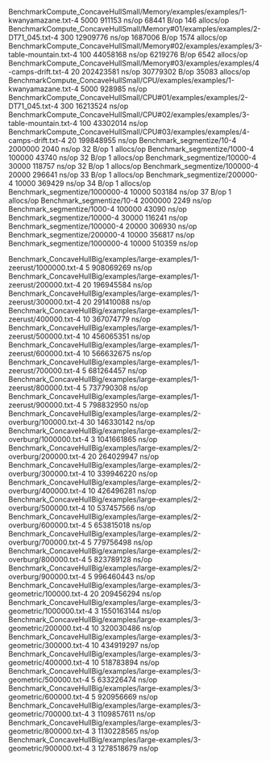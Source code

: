 BenchmarkCompute_ConcaveHullSmall/Memory/examples/examples/1-kwanyamazane.txt-4         	    5000	    911153 ns/op	   68441 B/op	     146 allocs/op
BenchmarkCompute_ConcaveHullSmall/Memory#01/examples/examples/2-DT71_045.txt-4          	     300	  12909776 ns/op	 1687006 B/op	    1574 allocs/op
BenchmarkCompute_ConcaveHullSmall/Memory#02/examples/examples/3-table-mountain.txt-4    	     100	  44058168 ns/op	 6219276 B/op	    6542 allocs/op
BenchmarkCompute_ConcaveHullSmall/Memory#03/examples/examples/4-camps-drift.txt-4       	      20	 202423581 ns/op	30779302 B/op	   35083 allocs/op
BenchmarkCompute_ConcaveHullSmall/CPU/examples/examples/1-kwanyamazane.txt-4         	    5000	    928985 ns/op
BenchmarkCompute_ConcaveHullSmall/CPU#01/examples/examples/2-DT71_045.txt-4          	     300	  16213524 ns/op
BenchmarkCompute_ConcaveHullSmall/CPU#02/examples/examples/3-table-mountain.txt-4    	     100	  43302014 ns/op
BenchmarkCompute_ConcaveHullSmall/CPU#03/examples/examples/4-camps-drift.txt-4       	      20	 199848955 ns/op
Benchmark_segmentize/10-4         	 2000000	      2040 ns/op	      32 B/op	       1 allocs/op
Benchmark_segmentize/1000-4       	  100000	     43740 ns/op	      32 B/op	       1 allocs/op
Benchmark_segmentize/10000-4      	   30000	    118757 ns/op	      32 B/op	       1 allocs/op
Benchmark_segmentize/100000-4     	   20000	    296641 ns/op	      33 B/op	       1 allocs/op
Benchmark_segmentize/200000-4     	   10000	    369429 ns/op	      34 B/op	       1 allocs/op
Benchmark_segmentize/1000000-4    	   10000	    503184 ns/op	      37 B/op	       1 allocs/op
Benchmark_segmentize/10-4         	 2000000	      2249 ns/op
Benchmark_segmentize/1000-4       	  100000	     43090 ns/op
Benchmark_segmentize/10000-4      	   30000	    116241 ns/op
Benchmark_segmentize/100000-4     	   20000	    306930 ns/op
Benchmark_segmentize/200000-4     	   10000	    356817 ns/op
Benchmark_segmentize/1000000-4    	   10000	    510359 ns/op





Benchmark_ConcaveHullBig/examples/large-examples/1-zeerust/1000000.txt-4         	       5	 908069269 ns/op
Benchmark_ConcaveHullBig/examples/large-examples/1-zeerust/200000.txt-4          	      20	 196945584 ns/op
Benchmark_ConcaveHullBig/examples/large-examples/1-zeerust/300000.txt-4          	      20	 291410088 ns/op
Benchmark_ConcaveHullBig/examples/large-examples/1-zeerust/400000.txt-4          	      10	 367074779 ns/op
Benchmark_ConcaveHullBig/examples/large-examples/1-zeerust/500000.txt-4          	      10	 456065351 ns/op
Benchmark_ConcaveHullBig/examples/large-examples/1-zeerust/600000.txt-4          	      10	 566632675 ns/op
Benchmark_ConcaveHullBig/examples/large-examples/1-zeerust/700000.txt-4          	       5	 681264457 ns/op
Benchmark_ConcaveHullBig/examples/large-examples/1-zeerust/800000.txt-4          	       5	 737790308 ns/op
Benchmark_ConcaveHullBig/examples/large-examples/1-zeerust/900000.txt-4          	       5	 798832950 ns/op
Benchmark_ConcaveHullBig/examples/large-examples/2-overburg/100000.txt-4         	      30	 146330142 ns/op
Benchmark_ConcaveHullBig/examples/large-examples/2-overburg/1000000.txt-4        	       3	1041661865 ns/op
Benchmark_ConcaveHullBig/examples/large-examples/2-overburg/200000.txt-4         	      20	 264029947 ns/op
Benchmark_ConcaveHullBig/examples/large-examples/2-overburg/300000.txt-4         	      10	 339946220 ns/op
Benchmark_ConcaveHullBig/examples/large-examples/2-overburg/400000.txt-4         	      10	 426496281 ns/op
Benchmark_ConcaveHullBig/examples/large-examples/2-overburg/500000.txt-4         	      10	 537457566 ns/op
Benchmark_ConcaveHullBig/examples/large-examples/2-overburg/600000.txt-4         	       5	 653815018 ns/op
Benchmark_ConcaveHullBig/examples/large-examples/2-overburg/700000.txt-4         	       5	 779756498 ns/op
Benchmark_ConcaveHullBig/examples/large-examples/2-overburg/800000.txt-4         	       5	 823789128 ns/op
Benchmark_ConcaveHullBig/examples/large-examples/2-overburg/900000.txt-4         	       5	 996460443 ns/op
Benchmark_ConcaveHullBig/examples/large-examples/3-geometric/100000.txt-4        	      20	 209456294 ns/op
Benchmark_ConcaveHullBig/examples/large-examples/3-geometric/1000000.txt-4       	       3	1550163144 ns/op
Benchmark_ConcaveHullBig/examples/large-examples/3-geometric/200000.txt-4        	      10	 320030486 ns/op
Benchmark_ConcaveHullBig/examples/large-examples/3-geometric/300000.txt-4        	      10	 434919297 ns/op
Benchmark_ConcaveHullBig/examples/large-examples/3-geometric/400000.txt-4        	      10	 518783894 ns/op
Benchmark_ConcaveHullBig/examples/large-examples/3-geometric/500000.txt-4        	       5	 633226474 ns/op
Benchmark_ConcaveHullBig/examples/large-examples/3-geometric/600000.txt-4        	       5	 920956669 ns/op
Benchmark_ConcaveHullBig/examples/large-examples/3-geometric/700000.txt-4        	       3	1109857611 ns/op
Benchmark_ConcaveHullBig/examples/large-examples/3-geometric/800000.txt-4        	       3	1130228565 ns/op
Benchmark_ConcaveHullBig/examples/large-examples/3-geometric/900000.txt-4        	       3	1278518679 ns/op
